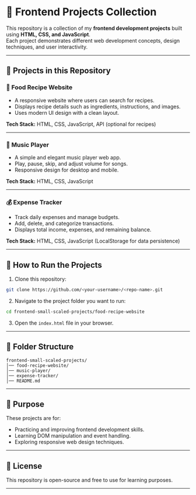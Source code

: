 
# 🎯 Frontend Projects Collection

This repository is a collection of my **frontend development projects** built using **HTML, CSS, and JavaScript**.  
Each project demonstrates different web development concepts, design techniques, and user interactivity.

---

## 📂 Projects in this Repository

### 🍔 Food Recipe Website
- A responsive website where users can search for recipes.
- Displays recipe details such as ingredients, instructions, and images.
- Uses modern UI design with a clean layout.

**Tech Stack:** HTML, CSS, JavaScript, API (optional for recipes)

---

### 🎵 Music Player
- A simple and elegant music player web app.
- Play, pause, skip, and adjust volume for songs.
- Responsive design for desktop and mobile.

**Tech Stack:** HTML, CSS, JavaScript

---

### 💰 Expense Tracker
- Track daily expenses and manage budgets.
- Add, delete, and categorize transactions.
- Displays total income, expenses, and remaining balance.

**Tech Stack:** HTML, CSS, JavaScript (LocalStorage for data persistence)

---

## 🚀 How to Run the Projects

1. Clone this repository:
```bash
git clone https://github.com/<your-username>/<repo-name>.git
````

2. Navigate to the project folder you want to run:

```bash
cd frontend-small-scaled-projects/food-recipe-website
```

3. Open the `index.html` file in your browser.

---

## 📌 Folder Structure

```
frontend-small-scaled-projects/
│── food-recipe-website/
│── music-player/
│── expense-tracker/
│── README.md
```

---

## 🎯 Purpose

These projects are for:

* Practicing and improving frontend development skills.
* Learning DOM manipulation and event handling.
* Exploring responsive web design techniques.

---

## 📜 License

This repository is open-source and free to use for learning purposes.

---

